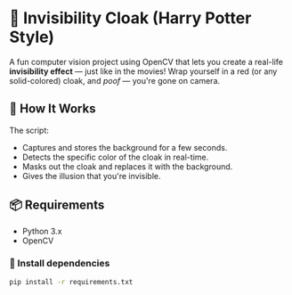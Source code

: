 # 🧥 Invisibility Cloak (Harry Potter Style)

A fun computer vision project using OpenCV that lets you create a real-life **invisibility effect** — just like in the movies! Wrap yourself in a red (or any solid-colored) cloak, and *poof* — you're gone on camera.

## 🎥 How It Works

The script:
- Captures and stores the background for a few seconds.
- Detects the specific color of the cloak in real-time.
- Masks out the cloak and replaces it with the background.
- Gives the illusion that you're invisible.

## 📦 Requirements

- Python 3.x
- OpenCV

### 🔧 Install dependencies

```bash
pip install -r requirements.txt
